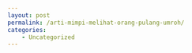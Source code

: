 ```yaml
---
layout: post
permalink: /arti-mimpi-melihat-orang-pulang-umroh/
categories:
    - Uncategorized
---
```


